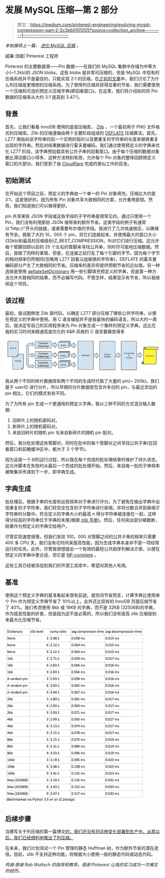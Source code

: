 # 发展 MySQL 压缩—第 2 部分

> 原文：<https://medium.com/pinterest-engineering/evolving-mysql-compression-part-2-2c3eb0101205?source=collection_archive---------1----------------------->

*本帖接续上一篇，* [*进化 MySQL 压缩*](https://engineering.pinterest.com/blog/evolving-mysql-compression-part-1) *。*

威廉·汤姆| Pinterest 工程师

Pinterest 的主要数据源——Pin 数据——在我们的 MySQL 集群中存储为中等大小(~1.2kb)的 JSON blobs。这些 blobs 是非常可压缩的，但是 MySQL 中现有的压缩系统并不是最佳的，只能实现 2:1 的压缩。在[之前的文章](https://engineering.pinterest.com/blog/evolving-mysql-compression-part-1)中，我们讨论了为什么列压缩是更理想的压缩系统。为了使用列压缩并获得显著的节省，我们需要使用一个压缩和可选的预定义压缩字典(即回看窗口)。在这里，我们将介绍如何将 Pin 数据的压缩率从大约 3:1 提高到 3.47:1。

## 背景

首先，让我们看看 InnoDB 使用的底层压缩库， [Zlib](http://zlib.net/) ，一个最初用于 PNG 文件格式的压缩库。Zlib 的压缩遵循由两个主要阶段组成的 [DEFLATE](http://www.zlib.net/feldspar.html) 压缩算法。首先，LZ77 用指向该字符串的前一个实例的指针以及要重复的字符串的长度来替换重复出现的字符串。然后对结果数据进行霍夫曼编码。我们通过使用预定义的字典来优化 LZ77 阶段，该字典预加载具有公共子串的回看窗口。由于每个压缩的数据对象都比滑动窗口小得多，这种方法特别有效，允许每个 Pin 对象的整体回顾预定义窗口的大部分。我们受到了由 [Cloudflare](https://blog.cloudflare.com/improving-compression-with-preset-deflate-dictionary/) 完成的类似工作的启发。

## 初始测试

在开始这个项目之前，预定义的字典由一个单一的 Pin 对象填充。压缩比大约是 3:1，这是很好的，因为所有 Pin 对象共享大致相同的方案，允许重用密钥。然而，我们知道我们可以做得更好。

pin 共享某些 JSON 字段或这些字段的子字符串是很常见的。通过只使用一个 Pin，我们没有利用那些 JSON 值带来的额外节省。这类字段的例子有通常以“http://”开头的链接，或者需要布尔值的字段。我进行了几次快速按压，以确保有节余。我取了大约 10，000 个 pin，将它们连接起来，并使用最大的窗口大小(32kb)和最高的压缩级别(Z_BEST_COMPRESSION，9)对它们进行压缩。这允许每个管脚回顾以前的 25 个左右的管脚来寻找公共串，同时尽可能地压缩数据。然后，我做了同样的事情，但是，在连接之前打乱了每个引脚的字节。因为每个字节的相对频率仍然相同(忽略用 LZ77 回看元组替换的字符串)，DEFLATE 的霍夫曼编码部分产生了大致相同的节省。压缩率的差异将提供预期节省的近似值。另一种选择是使用 [deflateSetDictionary](https://refspecs.linuxbase.org/LSB_3.0.0/LSB-PDA/LSB-PDA/zlib-deflatesetdictionary-1.html) 用一些引脚填充预定义的字典，但是第一种方法允许大致相同的结果，而不必编写代码。不管怎样，结果显示有节省，所以我继续这个项目。

## 该过程

最初，我试图修改 Zlib 源代码，以确定 LZ77 部分压缩了哪些公共字符串，以便在预定义的字典中使用。用 C 语言编程并不是我最快的编码语言，所以大约一周后，我决定写自己的实用程序来为 Pin 对象生成一个像样的预定义字典，这比花我的实习时间来精通高度优化的 K&R 风格的 C 语言要痛苦得多

![](img/fd48bd0f227c6ef888716cd1ce31580b.png)

我从两个不同的碎片数据库和两个不同的生成时代取了大量的 pin(~ 200k)。我们基于 userID 进行分片，所以早期的分片数据库包含许多旧的 pin，与最近添加的 pin 相比，它们的模式有些不同。

为了为所有 pin 生成一个更通用的预定义字典，我以三种不同的方式混合输入数据:

1.  旧碎片上的随机密码对。
2.  新碎片上的随机密码对。
3.  来自旧碎片的随机 pin 与来自新碎片的随机 pin 配对。

然后，我分批处理这些管脚对，同时在批中的每个管脚对之间寻找公共子串(在回看窗口和前瞻缓冲区中，都大于 3 个字节)。

因为这是一个*长*的运行过程，所以我在每个完成的批处理结束时维护了持久状态，这允许脚本在失败时从最后一个完成的批处理开始。然后，来自每一批的子串频率被聚集并传递到下一步，即字典生成。

## 字典生成

批处理后，根据子串的长度和出现频率对子串进行评分。为了避免在输出字典中出现重复的子字符串，我们将完全包含的子字符串进行吞咽，并将分数合并到吞咽子字符串的分数中。符合定义的字典大小的最高 *n* 得分字符串被连接在一起，这样得分较高的字符串位于字典的末尾(根据 [zlib 手册](http://www.zlib.net/manual.html))。然后，任何突出部分被截断，结果作为预定义的字典交给用户。

尽管实现速度很慢，但我们发现 100，000 对管脚之间的公共子串的频率只需要 400 多 CPU 天。我们没有花时间来提高性能，因为生成字典本身并不是一项经常运行的任务。此外，尽管我很想提出一个有效的最短公共超序列解决方案，以便在预定义的字典中更合适，但它是 [NP-complete](http://www.sciencedirect.com/science/article/pii/030439758190075X) 。

这些工具已经被添加到我们的开源工具库中，希望对其他人有用。

## 基准

使用这个预定义字典的基准看起来很有前途。就空间节省而言，计算字典比使用单个 Pin 作为预定义字典节省了 10%以上，此外还比现有的 InnoDB 页面压缩节省了 40%。我们考虑使用 8kb 或 16KB 的字典，而不是 32KB (32506B)的字典，作为提高性能的折衷，但是因为这不是必需的，所以我们没有提高 zlib 压缩级别来最大化压缩节省。

![](img/1ca77558143bb7211425c230944a0bb1.png)

## 后续步骤

当撰写关于列压缩的第一篇博文[时，我们还没有将这种变化部署到生产中。从那以后，我们已经顺利地推出了列压缩。](https://engineering.pinterest.com/blog/evolving-mysql-compression-part-1)

在未来，我们计划测试一个 Pin 管理的静态 Huffman 树，作为额外节省的潜在途径。目前，zlib 不支持这种功能，将根据大小使用一般的静态代码或动态代码。

*鸣谢:感谢 Rob Wultsch 的指导和教导。感谢 Pinterest 让我的实习成为一次难忘的经历。*